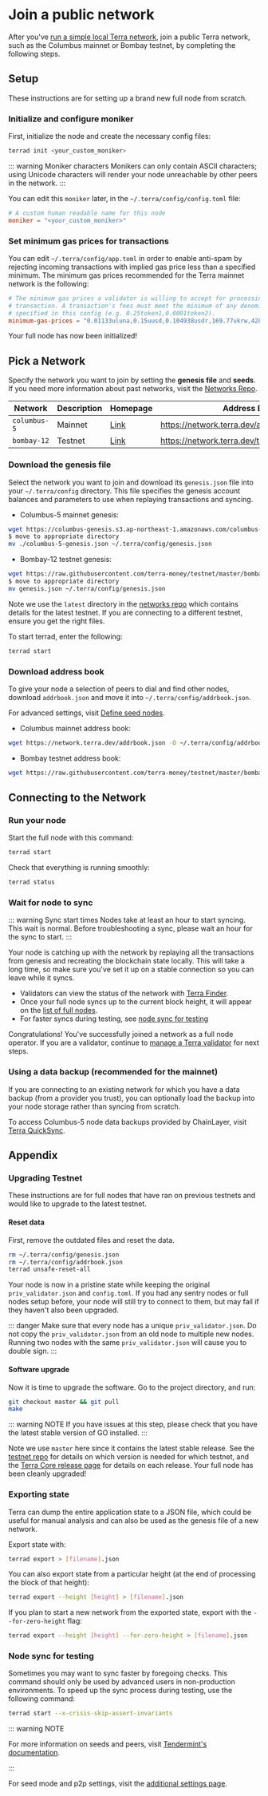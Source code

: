# Join a public network

After you've [run a simple local Terra network](Set-up-private-network.md), join a public Terra network, such as the Columbus mainnet or Bombay testnet, by completing the following steps.

## Setup

These instructions are for setting up a brand new full node from scratch.

### Initialize and configure moniker

First, initialize the node and create the necessary config files:

```bash
terrad init <your_custom_moniker>
```

::: warning Moniker characters
Monikers can only contain ASCII characters; using Unicode characters will render your node unreachable by other peers in the network.
:::

You can edit this `moniker` later, in the `~/.terra/config/config.toml` file:

```toml
# A custom human readable name for this node
moniker = "<your_custom_moniker>"
```

### Set minimum gas prices for transactions

You can edit `~/.terra/config/app.toml` in order to enable anti-spam by rejecting incoming transactions with implied gas price less than a specified minimum. The minimum gas prices recommended for the Terra mainnet network is the following:

```toml
# The minimum gas prices a validator is willing to accept for processing a
# transaction. A transaction's fees must meet the minimum of any denomination
# specified in this config (e.g. 0.25token1,0.0001token2).
minimum-gas-prices = "0.01133uluna,0.15uusd,0.104938usdr,169.77ukrw,428.571umnt,0.125ueur,0.98ucny,16.37ujpy,0.11ugbp,10.88uinr,0.19ucad,0.14uchf,0.19uaud,0.2usgd,4.62uthb,1.25usek,1.25unok,0.9udkk,2180.0uidr,7.6uphp,1.17uhkd"
```

Your full node has now been initialized!

## Pick a Network

Specify the network you want to join by setting the **genesis file** and **seeds**. If you need more information about past networks, visit the [Networks Repo](https://github.com/terra-money/testnet).

| Network      | Description | Homepage                                                             | Address Book                                    |
| ------------ | ----------- | -------------------------------------------------------------------- | ----------------------------------------------- |
| `columbus-5` | Mainnet     | [Link](https://github.com/terra-money/mainnet/tree/master/columbus-5)| https://network.terra.dev/addrbook.json         |
| `bombay-12`  | Testnet     | [Link](https://github.com/terra-money/testnet/tree/master/bombay-12) | https://network.terra.dev/testnet/addrbook.json |

### Download the genesis file

Select the network you want to join and download its `genesis.json` file into your `~/.terra/config` directory. This file specifies the genesis account balances and parameters to use when replaying transactions and syncing.

- Columbus-5 mainnet genesis:

```bash
wget https://columbus-genesis.s3.ap-northeast-1.amazonaws.com/columbus-5-genesis.json -O ~/.terra/config/genesis.json
$ move to appropriate directory
mv ./columbus-5-genesis.json ~/.terra/config/genesis.json
```
- Bombay-12 testnet genesis:

```bash
wget https://raw.githubusercontent.com/terra-money/testnet/master/bombay-12/genesis.json -I ~/.terra/config/genesis.json
$ move to appropriate directory
mv genesis.json ~/.terra/config/genesis.json
```

Note we use the `latest` directory in the [networks repo](https://github.com/terra-money/testnet) which contains details for the latest testnet. If you are connecting to a different testnet, ensure you get the right files.

To start terrad, enter the following:

```bash
terrad start
```

### Download address book

To give your node a selection of peers to dial and find other nodes, download `addrbook.json` and move it into `~/.terra/config/addrbook.json`.

For advanced settings, visit [Define seed nodes](#define-seed-nodes).

- Columbus mainnet address book:

```bash
wget https://network.terra.dev/addrbook.json -O ~/.terra/config/addrbook.json
```

- Bombay testnet address book:

```bash
wget https://raw.githubusercontent.com/terra-money/testnet/master/bombay-12/addrbook.json -O ~/.terra/config/addrbook.json
```

## Connecting to the Network

### Run your node

Start the full node with this command:

```bash
terrad start
```

Check that everything is running smoothly:

```bash
terrad status
```

### Wait for node to sync

::: warning Sync start times
Nodes take at least an hour to start syncing. This wait is normal. Before troubleshooting a sync, please wait an hour for the sync to start.
:::

Your node is catching up with the network by replaying all the transactions from genesis and recreating the blockchain state locally. This will take a long time, so make sure you've set it up on a stable connection so you can leave while it syncs.

- Validators can view the status of the network with [Terra Finder](https://finder.terra.money).
- Once your full node syncs up to the current block height, it will appear on the [list of full nodes](https://terra.stake.id/).
- For faster syncs during testing, see [node sync for testing](#node-sync-for-testing)

Congratulations! You've successfully joined a network as a full node operator. If you are a validator, continue to [manage a Terra validator](/How-to/Manage-a-Terra-validator/Overview.html) for next steps.

### Using a data backup (recommended for the mainnet)

If you are connecting to an existing network for which you have a data backup (from a provider you trust), you can optionally load the backup into your node storage rather than syncing from scratch.

To access Columbus-5 node data backups provided by ChainLayer, visit [Terra QuickSync](https://terra.quicksync.io/).

## Appendix

### Upgrading Testnet

These instructions are for full nodes that have ran on previous testnets and would like to upgrade to the latest testnet.

#### Reset data

First, remove the outdated files and reset the data.

```bash
rm ~/.terra/config/genesis.json
rm ~/.terra/config/addrbook.json
terrad unsafe-reset-all
```

Your node is now in a pristine state while keeping the original `priv_validator.json` and `config.toml`. If you had any sentry nodes or full nodes setup before, your node will still try to connect to them, but may fail if they haven't also been upgraded.

::: danger
Make sure that every node has a unique `priv_validator.json`. Do not copy the `priv_validator.json` from an old node to multiple new nodes. Running two nodes with the same `priv_validator.json` will cause you to double sign.
:::

#### Software upgrade

Now it is time to upgrade the software. Go to the project directory, and run:

```bash
git checkout master && git pull
make
```

::: warning NOTE
If you have issues at this step, please check that you have the latest stable version of GO installed.
:::

Note we use `master` here since it contains the latest stable release. See the [testnet repo](https://github.com/terra-money/testnet) for details on which version is needed for which testnet, and the [Terra Core release page](https://github.com/terra-money/core/releases) for details on each release. Your full node has been cleanly upgraded!

### Exporting state

Terra can dump the entire application state to a JSON file, which could be useful for manual analysis and can also be used as the genesis file of a new network.

Export state with:

```bash
terrad export > [filename].json
```

You can also export state from a particular height \(at the end of processing the block of that height\):

```bash
terrad export --height [height] > [filename].json
```

If you plan to start a new network from the exported state, export with the `--for-zero-height` flag:

```bash
terrad export --height [height] --for-zero-height > [filename].json
```

### Node sync for testing

Sometimes you may want to sync faster by foregoing checks. This command should only be used by advanced users in non-production environments. To speed up the sync process during testing, use the following command:

```bash
terrad start --x-crisis-skip-assert-invariants
```

::: warning NOTE

For more information on seeds and peers, visit [Tendermint's documentation](https://github.com/tendermint/tendermint/blob/master/docs/tendermint-core/using-tendermint.md#peers).

:::

For seed mode and p2p settings, visit the [additional settings page](/How-to/Run-a-full-Terra-node/Configure-general-settings.html#additional-settings).
